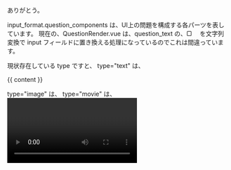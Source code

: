 ありがとう。

input_format.question_components は、UI上の問題を構成する各パーツを表しています。
現在の、QuestionRender.vue は、question_text の、▢ 　を文字列変換で input フィールドに置き換える処理になっているのでこれは間違っています。

現状存在している type ですと、
type="text" は、<p>{{ content }}</p>
type="image" は、<img>
type="movie" は、<video>
type="newline" は、改行
type="input_field"は、field_id と対応する input_format.fields を探索して、一致する field の attribute に指定されている値で input を作成
例）input_format.question_components.type="input_field" で、field_id : 1 で、input_format.fields の field_id : 1 の attribute : "number" だったら、
<input type="number" class="input-answer-box" autocomplete="off" required> を作成

が仕様です。
他のコンポーネントでも使用するアプリケーション全体での共通処理なので、
composable に切り出す必要がありそう。


# 実装方針
生成また修正変更するコードはそのコードだけは必ず省略せずに必ず全てアウトプットすること。

仕様はソースコードにまとめてコメントとして残すこと

TypeScript を厳格に使用すること。型が存在しないなら必ず型を作成してください。型を作成する時は /src/types 以下に別ファイルで切り出してください


# ディレクトリ構成
front-app
├─ .vscode
├─ docs
├─ e2e
├─ node_modules
├─ public
└─ src
├─ api
│  ├─ core
│  ├─ endpoints
│  └─ index.ts
├─ assets
│  ├─ images
│  ├─ base.scss
│  ├─ main.scss
│  └─ variables.scss
├─ components
├─ composables
├─ locales
├─ pages
├─ router
├─ services
├─ store
├─ types
│  ├─ api
│  ├─ common
│  ├─ enums
│  ├─ models
│  └─ payloads
├─ App.vue
├─ i18n.ts
├─ main.ts
├─ auto-imports.d.ts
├─ components.d.ts
├─ env.d.ts
├─ eslint.config.ts
├─ index.html
├─ package.json
├─ package-lock.json
├─ playwright.config.ts
├─ README.md
├─ tsconfig.app.json
├─ tsconfig.json
├─ tsconfig.node.json
└─ tsconfig.vitest.json


## ディレクトリ構成（説明）
- src/
    - assets/
        - 静的リソース（画像やフォントなど）を配置
    - components/
        - 再利用可能な Vue コンポーネントを配置
    - composables/
        - UI 周りのロジックを中心とした再利用可能なロジックをまとめる。API コールなどのService層の呼び出しや、Storeへのデータの保存や取り出しは　composable から行う。
        - 例）フォームバリデーション、表示用ユーティリティなど
    - constants/
        - 共通で使用する定数を配置
    - layouts/
        - アプリ全体で使うレイアウトコンポーネントを配置（ヘッダー、フッターなど）
    - pages/
        - 画面（ページ）コンポーネントを配置
    - router/
        - ルーティング設定を配置（Vue Router の設定ファイルなど）
    - services/
        - API コールなどのビジネスロジックや外部サービスとの連携を担当
    - store/
        - Pinia などグローバルステート管理の設定ファイルやストアを配置
    - styles/
        - グローバルな CSS/Sass ファイルを配置
    - types/
        - TypeScript の型定義（インターフェース、型エイリアス）などを配置
    - utils/
        - 汎用的なユーティリティ関数を配置
- public/
    - ビルド前に直接参照される静的ファイル（favicon, manifest など）を配置
- tests/
    - 単体テストや統合テストなどを配置


---    console.log("metadata", props.questionMetadata); の中身
{ "question_type": "FILL_IN_THE_BLANK", "question": "8 + 3 = 11, 11 + 3 = ▢, 14 + 3 = ▢, 17 + 3 = ▢", "question_text": "つぎの ▢ にあてはまる数を答えなさい。", "explanation": "これは「かけ算＝同じ数をくり返し足す」ということを、足し算のステップで体感できる問題です。8から始めて、毎回3を足していくと、どのように数が増えていくかを確認しましょう。", "input_format": { "type": "fixed", "fields": [ { "field_id": "f_1", "attribute": "number", "user_answer": "number" }, { "field_id": "f_2", "attribute": "number", "user_answer": "number" }, { "field_id": "f_3", "attribute": "number", "user_answer": "number" } ], "question_components": [ { "type": "text", "content": "8 + 3 = 11", "order": 10 }, { "type": "newline", "order": 15 }, { "type": "text", "content": "11 + 3 = ", "order": 16 }, { "type": "input_field", "field_id": "f_1", "order": 20 }, { "type": "newline", "order": 25 }, { "type": "text", "content": "14 + 3 = ", "order": 30 }, { "type": "input_field", "field_id": "f_2", "order": 40 }, { "type": "newline", "order": 45 }, { "type": "text", "content": "17 + 3 = ", "order": 50 }, { "type": "input_field", "field_id": "f_3", "order": 60 } ] } }

ーーー
```typescript

import type QuestionType from "@/types/enums/questionType";
import type { AnswerDataRequest, AnswerDataResponse, AnswerFieldRequest } from "./answer";

export interface MeatadataOption {
    option_id: string;
    name_ja: string;
    price: number;
}

export interface BeginQuestionResponse {
  user_question_id: string;
  question_id: string;
  status: number;
  answer_data: AnswerDataResponse | AnswerDataRequest | null;
  answered_at: string | null;
  question: Question;
  question_text: string;
  explanation: string;
}

export interface Question {
  id: string;
  question_text: string;
  explanation: string;
  question_data?: QuestionMetadataType;
  metadata?: QuestionMetadataType;
  version: string;
  question_type: QuestionType;
}

export interface QuestionMetadataType {
  question: string;
  question_text: string;
  input_format: InputFormat;
  evaluationMethod: number;
  options?: MeatadataOption[];
}

export interface InputFormat {
  type: string;
  fields: AnswerFieldRequest[];
  question_components: QuestionComponent[];
}

export interface QuestionComponent {
  type: "text" | "blank";
  content?: string;
  field_id?: string;
}

```

ーーー
<!--/src/components/atoms/QuestionRender/QuestionRender.vue-->
<template>
  <div id="question-render-section" v-html="questionHTML"></div>
</template>

<script setup lang="ts">
import { ref, onMounted } from "vue";
import type { QuestionMetadataType } from "@/types/models/question/question.ts";
const props = defineProps<{ questionMetadata: QuestionMetadataType }>();
const questionHTML = ref("");


const createHTMLFromJson = (metadata:QuestionMetadataType) => {
  //full json question
  let question = metadata.question
  //input section
  const searchValue = '▢'
  //input detais
  const inputFields = metadata.input_format.fields
  const type = metadata.input_format.type

  const inputBoxes = []

  for (let i = 0; i <= question.length - searchValue.length; i++) {
    if (question.substring(i, i + searchValue.length) === searchValue) {
      const inputPosition = [i,i+searchValue.length]
      inputBoxes.push(inputPosition)
    }

  let inputIndex = 0;


  question = question.replace(/▢/g, () => {
    if (inputIndex < inputFields.length) {
      const field = inputFields[inputIndex];
      inputIndex++;
      // TODO number を期待しているが、Array など type に損座しない値が入ってきた時に対応する
      return `<input type="${type}" id="${field.field_id}" name="${field.field_id}" class="input-answer-box" autocomplete="off" required>`;
    }
    return searchValue;
  });
}

questionHTML.value = question
}

onMounted(() => {
  console.log("metadata", props.questionMetadata);
  createHTMLFromJson(props.questionMetadata);
});


</script>

<style>
.input-answer-box{
  width: 35px;
  height: 35px;
  border-width: 1px;
  aspect-ratio: 1;
  border-style: solid;
  padding: 4px;
  font-size: 14px;
  text-align: center;
  outline: none;
}

.input-answer-box:focus{
  border-color: #009FE8;
}

.pass{
  border: 2px solid green;;
}

.wrong {
  border: 2px solid red;
  background-color: #ffe6e6;
  animation: shake 0.3s ease-in-out;
}

@keyframes shake {
  0%, 100% { transform: translateX(0); }
  20%, 80% { transform: translateX(-5px); }
  40%, 60% { transform: translateX(5px); }
}

</style>

